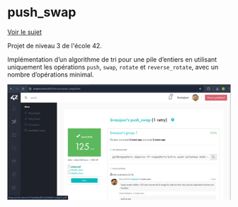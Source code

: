# push_swap
[Voir le sujet](./subject.pdf)

Projet de niveau 3 de l'école 42.

Implémentation d’un algorithme de tri pour une pile d’entiers en utilisant uniquement les opérations `push`, `swap`, `rotate` et `reverse_rotate`, avec un nombre d’opérations minimal.

![capture d'écran](./Screenshot.png)

